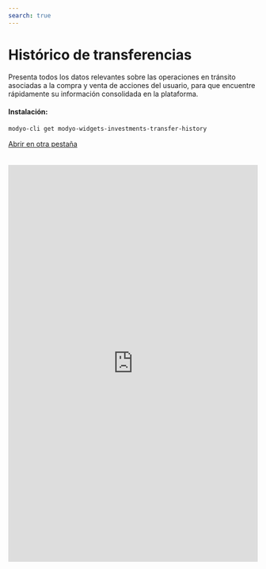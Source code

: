 ```yaml
---
search: true
---
```


# Histórico de transferencias

Presenta todos los datos relevantes sobre las operaciones en tránsito asociadas a la compra y venta de acciones del usuario, para que encuentre rápidamente su información consolidada en la plataforma.

#### Instalación:

```bash
modyo-cli get modyo-widgets-investments-transfer-history
```

[Abrir en otra pestaña](https://widgets-es.modyo.com/inversiones/historico-de-transferencias)

<iframe id="widgetFrame" src="https://widgets-es.modyo.com/inversiones/historico-de-transferencias" width="100%"  frameBorder="0"  style="min-height:800px;overflow:auto;margin-top:20px;"/>

| Funcionalidad           | Descripción                                                                                                                           |
|-------------------------|---------------------------------------------------------------------------------------------------------------------------------------|
| Operaciones en Tránsito | Muestra el listado con las operaciones en tránsito asociadas a la compra/venta de acciones. Permite cancelar operaciones en tránsito. |
| Cancelar Operación      | Despliega información de la operación específica a cancelar, para que el cliente confirme la opción.                                  |

<script>

  export default {
    mounted() {

      function setIframeHeightCO(id, ht) {
          var ifrm = document.getElementById(id);
          if(ifrm) {
            ifrm.style.height = ht + 4 + "px";
          }
      }
      // iframed document sends its height using postMessage
      function handleDocHeightMsg(e) {
          // check origin
          if ( e.origin === 'https://widgets-es.modyo.com' ) {
              // parse data
              var data = JSON.parse( e.data );

              console.log('data:', data)
              // check data object
              if ( data['docHeight'] ) {
                  setIframeHeightCO( 'widgetFrame', data['docHeight'] );
              } else {
                  setIframeHeightCO( 'widgetFrame', 700 );
              }
          }
      }

      // assign message handler
      if ( window.addEventListener ) {
          window.addEventListener('message', handleDocHeightMsg, false);
      }
    }
  }

</script>
